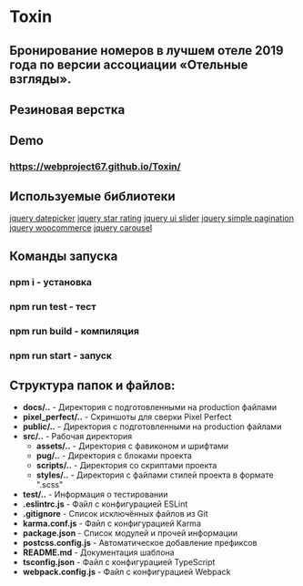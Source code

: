 # Toxin
## Бронирование номеров в лучшем отеле 2019 года по версии ассоциации «Отельные взгляды».

## Резиновая верстка

## Demo
### https://webproject67.github.io/Toxin/

## Используемые библиотеки
[jquery datepicker](https://github.com/t1m0n/air-datepicker)
[jquery star rating](https://github.com/jvv/jquery-star-rating-plugin)
[jquery ui slider](https://atuin.ru/blog/polzunok-diapazonov-jquery-ui-slider/)
[jquery simple pagination](https://flaviusmatis.github.io/simplePagination.js/)
[jquery woocommerce](https://github.com/woocommerce/FlexSlider)
[jquery carousel](https://github.com/vshovkovych/carousel)

## Команды запуска
### npm i - установка
### npm run test - тест
### npm run build - компиляция
### npm run start - запуск

## Структура папок и файлов:
- **docs/..** - Директория с подготовленными на production файлами
- **pixel_perfect/..** - Скриншоты для сверки Pixel Perfect
- **public/..** - Директория с подготовленными на production файлами
- **src/..** - Рабочая директория
  - **assets/..** - Директория с фавиконом и шрифтами
  - **pug/..** - Директория с блоками проекта
  - **scripts/..** - Директория со скриптами проекта
  - **styles/..** - Директория с файлами стилей проекта в формате ".scss"
- **test/..** - Информация о тестировании
- **.eslintrc.js** - Файл с конфигурацией ESLint
- **.gitignore** - Список исключённых файлов из Git
- **karma.conf.js** - Файл с конфигурацией Karma
- **package.json** - Список модулей и прочей информации
- **postcss.config.js** - Автоматическое добавление префиксов
- **README.md** - Документация шаблона
- **tsconfig.json** - Файл с конфигурацией TypeScript
- **webpack.config.js** - Файл с конфигурацией Webpack